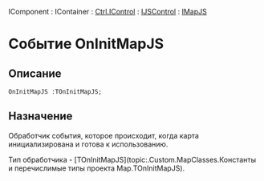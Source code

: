 ﻿---
Link: .Ctrl.IMapJS.@OnInitMapJS
---

IComponent : IContainer : [Ctrl.IControl](topic:Com.Custom.ComClasses.Ctrl.IControl.Default) :
[IJSControl](topic:Com.Custom.ComClasses.Ctrl.IJSControl.Default) : [IMapJS](Default)

# Событие OnInitMapJS

## Описание

    OnInitMapJS :TOnInitMapJS;

## Назначение

Обработчик события, которое происходит, когда карта инициализирована и готова к использованию.

Тип обработчика - [TOnInitMapJS](topic:.Custom.MapClasses.Константы и перечислимые типы проекта Map.TOnInitMapJS).